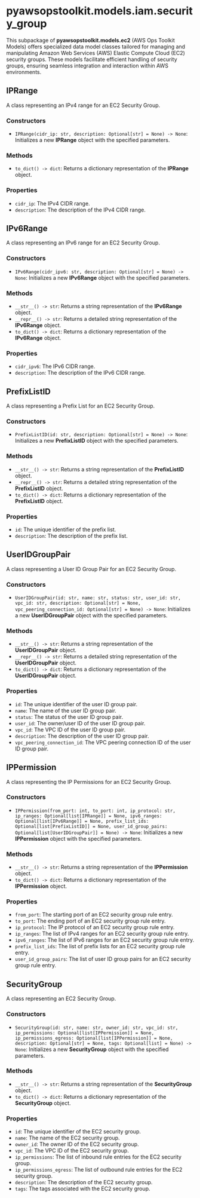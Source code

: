 # pyawsopstoolkit.models.iam.security_group

This subpackage of **pyawsopstoolkit.models.ec2** (AWS Ops Toolkit Models) offers specialized data model classes
tailored for managing and manipulating Amazon Web Services (AWS) Elastic Compute Cloud (EC2) security groups. These
models facilitate efficient handling of security groups, ensuring seamless integration and interaction within AWS
environments.

## IPRange

A class representing an IPv4 range for an EC2 Security Group.

### Constructors

- `IPRange(cidr_ip: str, description: Optional[str] = None) -> None`: Initializes a new **IPRange** object with the
  specified parameters.

### Methods

- `to_dict() -> dict`: Returns a dictionary representation of the **IPRange** object.

### Properties

- `cidr_ip`: The IPv4 CIDR range.
- `description`: The description of the IPv4 CIDR range.

## IPv6Range

A class representing an IPv6 range for an EC2 Security Group.

### Constructors

- `IPv6Range(cidr_ipv6: str, description: Optional[str] = None) -> None`: Initializes a new **IPv6Range** object with
  the specified parameters.

### Methods

- `__str__() -> str`: Returns a string representation of the **IPv6Range** object.
- `__repr__() -> str`: Returns a detailed string representation of the **IPv6Range** object.
- `to_dict() -> dict`: Returns a dictionary representation of the **IPv6Range** object.

### Properties

- `cidr_ipv6`: The IPv6 CIDR range.
- `description`: The description of the IPv6 CIDR range.

## PrefixListID

A class representing a Prefix List for an EC2 Security Group.

### Constructors

- `PrefixListID(id: str, description: Optional[str] = None) -> None`: Initializes a new **PrefixListID** object with the
  specified parameters.

### Methods

- `__str__() -> str`: Returns a string representation of the **PrefixListID** object.
- `__repr__() -> str`: Returns a detailed string representation of the **PrefixListID** object.
- `to_dict() -> dict`: Returns a dictionary representation of the **PrefixListID** object.

### Properties

- `id`: The unique identifier of the prefix list.
- `description`: The description of the prefix list.

## UserIDGroupPair

A class representing a User ID Group Pair for an EC2 Security Group.

### Constructors

- `UserIDGroupPair(id: str, name: str, status: str, user_id: str, vpc_id: str, description: Optional[str] = None, vpc_peering_connection_id: Optional[str] = None) -> None`:
  Initializes a new **UserIDGroupPair** object with the specified parameters.

### Methods

- `__str__() -> str`: Returns a string representation of the **UserIDGroupPair** object.
- `__repr__() -> str`: Returns a detailed string representation of the **UserIDGroupPair** object.
- `to_dict() -> dict`: Returns a dictionary representation of the **UserIDGroupPair** object.

### Properties

- `id`: The unique identifier of the user ID group pair.
- `name`: The name of the user ID group pair.
- `status`: The status of the user ID group pair.
- `user_id`: The owner/user ID of the user ID group pair.
- `vpc_id`: The VPC ID of the user ID group pair.
- `description`: The description of the user ID group pair.
- `vpc_peering_connection_id`: The VPC peering connection ID of the user ID group pair.

## IPPermission

A class representing the IP Permissions for an EC2 Security Group.

### Constructors

- `IPPermission(from_port: int, to_port: int, ip_protocol: str, ip_ranges: Optional[list[IPRange]] = None, ipv6_ranges: Optional[list[IPv6Range]] = None, prefix_list_ids: Optional[list[PrefixListID]] = None, user_id_group_pairs: Optional[list[UserIDGroupPair]] = None) -> None`:
  Initializes a new **IPPermission** object with the specified parameters.

### Methods

- `__str__() -> str`: Returns a string representation of the **IPPermission** object.
- `to_dict() -> dict`: Returns a dictionary representation of the **IPPermission** object.

### Properties

- `from_port`: The starting port of an EC2 security group rule entry.
- `to_port`: The ending port of an EC2 security group rule entry.
- `ip_protocol`: The IP protocol of an EC2 security group rule entry.
- `ip_ranges`: The list of IPv4 ranges for an EC2 security group rule entry.
- `ipv6_ranges`: The list of IPv6 ranges for an EC2 security group rule entry.
- `prefix_list_ids`: The list of prefix lists for an EC2 security group rule entry.
- `user_id_group_pairs`: The list of user ID group pairs for an EC2 security group rule entry.

## SecurityGroup

A class representing an EC2 Security Group.

### Constructors

- `SecurityGroup(id: str, name: str, owner_id: str, vpc_id: str, ip_permissions: Optional[list[IPPermission]] = None, ip_permissions_egress: Optional[list[IPPermission]] = None, description: Optional[str] = None, tags: Optional[list] = None) -> None`:
  Initializes a new **SecurityGroup** object with the specified parameters.

### Methods

- `__str__() -> str`: Returns a string representation of the **SecurityGroup** object.
- `to_dict() -> dict`: Returns a dictionary representation of the **SecurityGroup** object.

### Properties

- `id`: The unique identifier of the EC2 security group.
- `name`: The name of the EC2 security group.
- `owner_id`: The owner ID of the EC2 security group.
- `vpc_id`: The VPC ID of the EC2 security group.
- `ip_permissions`: The list of inbound rule entries for the EC2 security group.
- `ip_permissions_egress`: The list of outbound rule entries for the EC2 security group.
- `description`: The description of the EC2 security group.
- `tags`: The tags associated with the EC2 security group.